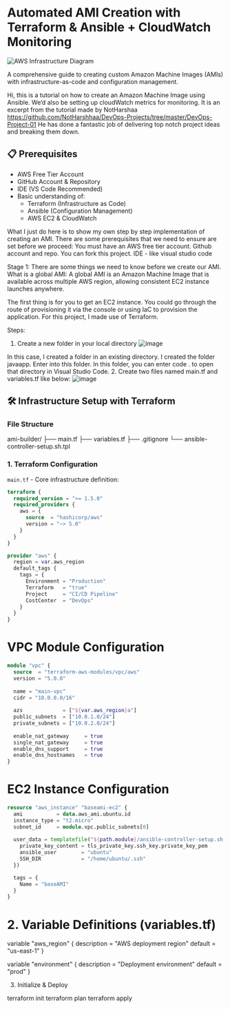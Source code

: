 # Automated AMI Creation with Terraform & Ansible + CloudWatch Monitoring

![AWS Infrastructure Diagram]()

A comprehensive guide to creating custom Amazon Machine Images (AMIs) with infrastructure-as-code and configuration management.

Hi, this is a tutorial on how to create an Amazon Machine Image using Ansible. We’d also be setting up cloudWatch metrics for monitoring. 
It is an excerpt from the tutorial made by NotHarshaa https://github.com/NotHarshhaa/DevOps-Projects/tree/master/DevOps-Project-01
He has done a fantastic job of delivering top notch project ideas and breaking them down.

## 📋 Prerequisites

- AWS Free Tier Account
- GitHub Account & Repository
- IDE (VS Code Recommended)
- Basic understanding of:
  - Terraform (Infrastructure as Code)
  - Ansible (Configuration Management)
  - AWS EC2 & CloudWatch
 
What I just do here is to show my own step by step implementation of creating an AMI.
There are some prerequisites that we need to ensure are set before we proceed:
You must have an AWS free tier account.
Github account and repo. You can fork this project.
IDE - like visual studio code

Stage 1:
There are some things we need to know before we create our AMI.
What is a global AMI: A global AMI is an Amazon Machine Image that is available across multiple AWS region, allowing consistent EC2 instance launches anywhere.

The first thing is for you to get an EC2 instance. You could go through the route of provisioning it via the console or using IaC to provision the application.
For this project, I made use of Terraform.

Steps:
1. Create a new folder in your local directory 
![image](https://github.com/user-attachments/assets/12dfb097-bf03-4d67-8811-93cd910bf6d7)

In this case, I created a folder in an existing directory. I created the folder javaapp.
Enter into this folder.
In this folder, you can enter code . to open that directory in Visual Studio Code.
2. Create two files named main.tf and variables.tf like below:
![image](https://github.com/user-attachments/assets/1bfe5bc6-ecc8-414c-bf4c-bf19b771ba31)


## 🛠️ Infrastructure Setup with Terraform

### File Structure

ami-builder/
├── main.tf
├── variables.tf
├── .gitignore
└── ansible-controller-setup.sh.tpl


### 1. Terraform Configuration

`main.tf` - Core infrastructure definition:
```terraform
terraform {
  required_version = ">= 1.5.0"
  required_providers {
    aws = {
      source  = "hashicorp/aws"
      version = "~> 5.0"
    }
  }
}

provider "aws" {
  region = var.aws_region
  default_tags {
    tags = {
      Environment = "Production"
      Terraform   = "true"
      Project     = "CI/CD Pipeline"
      CostCenter  = "DevOps"
    }
  }
}
```

# VPC Module Configuration
```terraform
module "vpc" {
  source  = "terraform-aws-modules/vpc/aws"
  version = "5.0.0"
  
  name = "main-vpc"
  cidr = "10.0.0.0/16"
  
  azs             = ["${var.aws_region}a"]
  public_subnets  = ["10.0.1.0/24"]
  private_subnets = ["10.0.2.0/24"]
  
  enable_nat_gateway     = true
  single_nat_gateway     = true
  enable_dns_support     = true
  enable_dns_hostnames   = true
}
```

# EC2 Instance Configuration
```terraform
resource "aws_instance" "baseami-ec2" {
  ami           = data.aws_ami.ubuntu.id
  instance_type = "t2.micro"
  subnet_id     = module.vpc.public_subnets[0]
  
  user_data = templatefile("${path.module}/ansible-controller-setup.sh.tpl", {
    private_key_content = tls_private_key.ssh_key.private_key_pem
    ansible_user        = "ubuntu"
    SSH_DIR             = "/home/ubuntu/.ssh"
  })

  tags = {
    Name = "baseAMI"
  }
}
```

# 2. Variable Definitions (variables.tf)

variable "aws_region" {
  description = "AWS deployment region"
  default     = "us-east-1"
}

variable "environment" {
  description = "Deployment environment"
  default     = "prod"
}

3. Initialize & Deploy

terraform init
terraform plan
terraform apply
